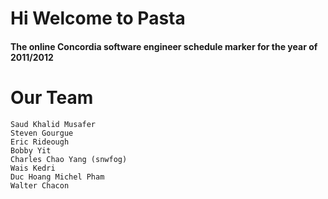 # Hi Welcome to Pasta
#### The online Concordia software engineer schedule marker for the year of 2011/2012

# Our Team
	
	Saud Khalid Musafer
	Steven Gourgue
	Eric Rideough
	Bobby Yit
	Charles Chao Yang (snwfog)
	Wais Kedri
	Duc Hoang Michel Pham
	Walter Chacon

